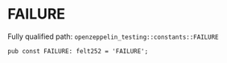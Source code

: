 # FAILURE

Fully qualified path: `openzeppelin_testing::constants::FAILURE`

<pre><code class="language-rust">pub const FAILURE: felt252 = &apos;FAILURE&apos;;</code></pre>

